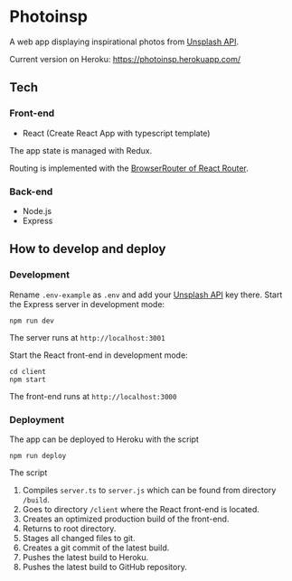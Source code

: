 # Photoinsp

A web app displaying inspirational photos from [Unsplash API](https://unsplash.com/developers).

Current version on Heroku: https://photoinsp.herokuapp.com/

## Tech

### Front-end

- React (Create React App with typescript template)

The app state is managed with Redux.

Routing is implemented with the [BrowserRouter of React Router](https://reactrouter.com/web/api/BrowserRouter).

### Back-end

- Node.js
- Express

## How to develop and deploy

### Development

Rename ```.env-example``` as ```.env``` and add your [Unsplash API](https://unsplash.com/developers) key there. Start the Express server in development mode:

```
npm run dev
```

The server runs at ```http://localhost:3001```


Start the React front-end in development mode:

```
cd client
npm start
```

The front-end runs at ```http://localhost:3000```

### Deployment

The app can be deployed to Heroku with the script

```
npm run deploy
```

The script
1. Compiles ```server.ts``` to ```server.js``` which can be found from directory ```/build```.
2. Goes to directory ```/client``` where the React front-end is located.
3. Creates an optimized production build of the front-end.
4. Returns to root directory.
5. Stages all changed files to git.
6. Creates a git commit of the latest build.
7. Pushes the latest build to Heroku.
8. Pushes the latest build to GitHub repository.